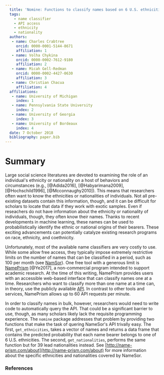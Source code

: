 ```yaml
---
  title: 'Nomine: Functions to classify names based on 6 U.S. ethnicities or 39 leaf nationalities.'
  tags:
    - name classifier
    - API access
    - ethnicity
    - nationality
  authors:
   - name: Charles Crabtree
     orcid: 0000-0001-5144-8671
     affiliation: 1
   - name: Volha Chykina
     orcid: 0000-0002-7612-9180
     affiliation: 2
   - name: Micah Gell-Redman
     orcid: 0000-0002-4427-0630
     affiliation: 3
   - name: Christian Chacua
     affiliation: 4    
  affiliations:
   - name: University of Michigan
     index: 1
   - name: Pennsylvania State University
     index: 2
   - name: University of Georgia
     index: 3
   - name: University of Bordeaux
     index: 4 
  date: 7 October 2018
  bibliography: paper.bib
---
```


# Summary

Large social science literatures are devoted to examining the role of an individual's ethnicity or nationality on a host of behaviors and circumstances (e.g., [@Adida2016], [@Habyarimana2009], [@Hochschild1996], [@Mcconnaughy2010]). This means that researchers often want to know the ethnicities or nationalities of individuals. Not all pre-existing datasets contain this information, though, and it can be difficult for scholars to locate that data if they work with exotic samples. Even if reseachers do not have information about the ethnicity or nationality of individuals, though, they often know their names. Thanks to recent developments in machine learning, these names can be used to probabilistically identify the ethnic or national origins of their bearers. These exciting advancements can potentially catalyze existing research programs on race, ethnicity, and coethnicity.

Unfortunately, most of the available name classifiers are very costly to use. While some allow free access, they typically impose extremely restrictive limits on the number of names that can be classified in a period, such as 100 per month (see [NamSor](http://www.namsor.com/)). One free tool with a generous limit is [NamePrism](http://name-prism.com/) [@Ye2017], a non-commercial program intended to support academic research. At the time of this writing, NamePrism provides users with an accessible web-based interface that can classify names one at a time. Researchers who want to classify more than one name at a time can, in theory, use the publicly available [API](http://name-prism.com/api). In contrast to other tools and services, NamePrism allows up to 60 API requests per minute.

In order to classify names in bulk, however, researchers would need to write code to automatically query the API. That could be a significant barrier to use, though, as many scholars likely lack the requisite programming experience. The `nomine` package addresses that problem by providing two functions that make the task of quering NameSor's API trivally easy. The first, `get_ethnicities`, takes a vector of names and returns a data frame that contains the predicted probability that each name bearer belongs to one of 6 U.S. ethnicities. The second, `get_nationalities`, performs the same function but for 39 lead nationalities instead. See [http://name-prism.com/about](http://name-prism.com/about) for more information about the specific ethnicities and nationalities covered by NameSor.


### References

